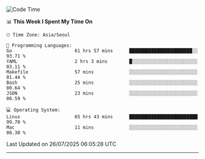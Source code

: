 <!---
[![JS's LinkedIn](https://img.shields.io/badge/LinkedIn-blue?style=for-the-badge&logo=linkedin)](https://www.linkedin.com/in/jaeseung-lee-5a2a32139/) 
[![JS's Notion](https://img.shields.io/badge/Notion-black?style=for-the-badge&logo=notion)](https://bit.ly/ljswiki1) <br><br>
-->
<!-- ![JS's GitHub stats](https://github-readme-stats-lemon-five.vercel.app/api?username=tkxkd0159&hide=contribs,prs,stars,issues&show_icons=true&theme=react&include_all_commits=true)   -->
<!-- ![Top Langs](https://github-readme-stats-lemon-five.vercel.app/api/top-langs/?username=tkxkd0159&layout=compact&hide=jupyter%20notebook,scss,html,css&langs_count=10)  -->


<!--START_SECTION:waka-->
![Code Time](http://img.shields.io/badge/Code%20Time-4%2C105%20hrs%2047%20mins-blue)

📊 **This Week I Spent My Time On** 

```text
🕑︎ Time Zone: Asia/Seoul

💬 Programming Languages: 
Go                       61 hrs 57 mins      ███████████████████████░░   93.71 % 
YAML                     2 hrs 3 mins        █░░░░░░░░░░░░░░░░░░░░░░░░   03.11 % 
Makefile                 57 mins             ░░░░░░░░░░░░░░░░░░░░░░░░░   01.44 % 
Bash                     25 mins             ░░░░░░░░░░░░░░░░░░░░░░░░░   00.64 % 
JSON                     23 mins             ░░░░░░░░░░░░░░░░░░░░░░░░░   00.59 % 

💻 Operating System: 
Linux                    65 hrs 43 mins      █████████████████████████   99.70 % 
Mac                      11 mins             ░░░░░░░░░░░░░░░░░░░░░░░░░   00.30 % 
```


 Last Updated on 26/07/2025 06:05:28 UTC
<!--END_SECTION:waka-->

---
<!---
<a href="https://github.com/tkxkd0159/books">
  <img align="center" src="https://github-readme-stats-lemon-five.vercel.app/api/pin/?username=tkxkd0159&repo=books&theme=react" />
</a>
-->

<!---
- 🔭 I’m currently working on ...
- 🌱 I’m currently learning blockchain and distributed network
- 👯 I’m looking to collaborate on ...
- 🤔 I’m looking for help with ...
- 💬 Ask me about ...
- 📫 How to reach me: ...
- 😄 Pronouns: ...
- ⚡ Fun fact: ...
-->
